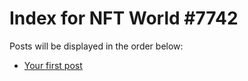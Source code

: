 # Index for NFT World #7742
Posts will be displayed in the order below:

- [Your first post](./001-first.md)

